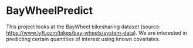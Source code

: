 # BayWheelPredict
This project looks at the BayWheel bikesharing dataset (source: https://www.lyft.com/bikes/bay-wheels/system-data). We are interested in predicting certain quantities of interest using known covariates.
